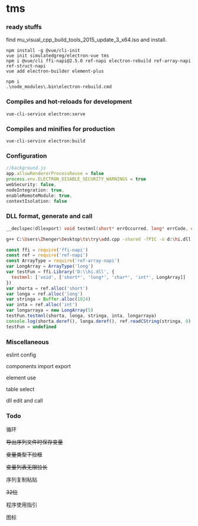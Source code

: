 # tms

### ready stuffs

find mu_visual_cpp_build_tools_2015_update_3_x64.iso and install.

```
npm install -g @vue/cli-init
vue init simulatedgreg/electron-vue tms
npm i @vue/cli ffi-napi@2.5.0 ref-napi electron-rebuild ref-array-napi ref-struct-napi
vue add electron-builder element-plus
```

```shell
npm i
.\node_modules\.bin\electron-rebuild.cmd
```

### Compiles and hot-reloads for development

```
vue-cli-service electron:serve
```

### Compiles and minifies for production

```
vue-cli-service electron:build
```

### Configuration

```javascript
//background.js
app.allowRendererProcessReuse = false
process.env.ELECTRON_DISABLE_SECURITY_WARNINGS = true
webSecurity: false,
nodeIntegration: true,
enableRemoteModule: true,
contextIsolation: false
```

### DLL format, generate and call

```c
__declspec(dllexport) void testmnl(short* errOccurred, long* errCode, char* errMsg, int* n, long* array);
```

```bash
g++ C:\Users\Zhenger\Desktop\ts\try\add.cpp -shared -fPIC -o d:\hi.dll
```

```javascript
const ffi = require('ffi-napi')
const ref = require('ref-napi')
const ArrayType = require('ref-array-napi')
var LongArray = ArrayType('long')
var testFun = ffi.Library('D:\\hi.dll', {
  testmnl: ['void', ['short*', 'long*', 'char*', 'int*', LongArray]]
})
var shorta = ref.alloc('short')
var longa = ref.alloc('long')
var stringa = Buffer.alloc(1024)
var inta = ref.alloc('int')
var longarraya = new LongArray(5)
testFun.testmnl(shorta, longa, stringa, inta, longarraya)
console.log(shorta.deref(), longa.deref(), ref.readCString(stringa, 0), inta.deref(), longarraya)
testFun = undefined
```

### Miscellaneous

eslint config

components import export

element use

table select

dll edit and call

### Todo

循环

~~导出序列文件时保存变量~~

~~变量类型下拉框~~

~~变量列表无限拉长~~

序列复制粘贴

~~32位~~

程序使用指引

图标
